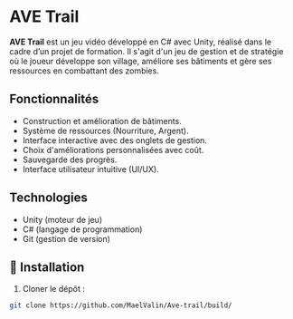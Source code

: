 # AVE Trail

**AVE Trail** est un jeu vidéo développé en C# avec Unity, réalisé dans le cadre d’un projet de formation. Il s'agit d'un jeu de gestion et de stratégie où le joueur développe son village, améliore ses bâtiments et gère ses ressources en combattant des zombies.

## Fonctionnalités

- Construction et amélioration de bâtiments.
- Système de ressources (Nourriture, Argent).
- Interface interactive avec des onglets de gestion.
- Choix d'améliorations personnalisées avec coût.
- Sauvegarde des progrès.
- Interface utilisateur intuitive (UI/UX).

## Technologies

- Unity (moteur de jeu)
- C# (langage de programmation)
- Git (gestion de version)

## 📁 Installation

1. Cloner le dépôt :
```bash
git clone https://github.com/MaelValin/Ave-trail/build/

